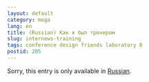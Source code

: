 ```yaml
---
layout: default
category: mega
lang: en
title: (Russian) Как я был тренером
slug: internews-training
tags: conference design friends laboratory 8 
postid: 205
---
```

<p>Sorry, this entry is only available in <a href="http://mega.genn.org/export/getposts.php">Russian</a>.</p>